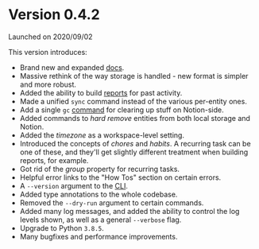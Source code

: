 # Version 0.4.2

Launched on 2020/09/02

This version introduces:

* Brand new and expanded [docs](https://jupiter-docs.onrender.com/).
* Massive rethink of the way storage is handled - new format is simpler and more robust.
* Added the ability to build [reports](../concepts/reporting.md) for past activity.
* Made a unified `sync` command instead of the various per-entity ones.
* Add a single `gc` [command](../concepts/garbage-collection.md) for clearing up stuff on Notion-side.
* Added commands to _hard remove_ entities from both local storage and Notion.
* Added the _timezone_ as a workspace-level setting.
* Introduced the concepts of _chores_ and _habits_. A recurring task can be one of these, and they'll get slightly
  different treatment when building reports, for example.
* Got rid of the _group_ property for recurring tasks.
* Helpful error links to the "How Tos" section on certain errors.
* A `--version` argument to the [CLI](../concepts/clients.md).
* Added type annotations to the whole codebase.
* Removed the `--dry-run` argument to certain commands.
* Added many log messages, and added the ability to control the log levels shown, as well as a general `--verbose` flag.
* Upgrade to Python `3.8.5`.
* Many bugfixes and performance improvements.
